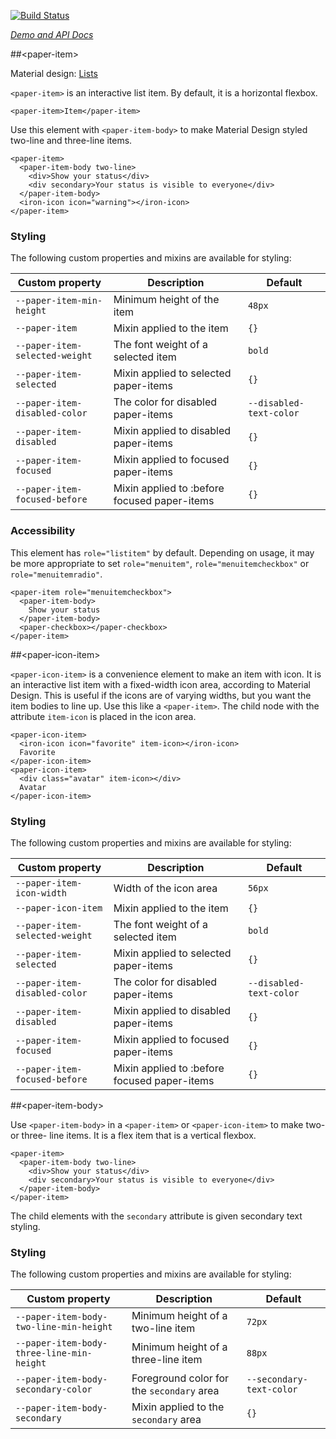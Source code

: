 
<!---

This README is automatically generated from the comments in these files:
paper-icon-item.html  paper-item-behavior.html  paper-item-body.html  paper-item.html

Edit those files, and our readme bot will duplicate them over here!
Edit this file, and the bot will squash your changes :)

-->

[![Build Status](https://travis-ci.org/PolymerElements/paper-item.svg?branch=master)](https://travis-ci.org/PolymerElements/paper-item)

_[Demo and API Docs](https://elements.polymer-project.org/elements/paper-item)_


##&lt;paper-item&gt;


Material design: [Lists](https://www.google.com/design/spec/components/lists.html)

`<paper-item>` is an interactive list item. By default, it is a horizontal flexbox.

    <paper-item>Item</paper-item>

Use this element with `<paper-item-body>` to make Material Design styled two-line and three-line
items.

    <paper-item>
      <paper-item-body two-line>
        <div>Show your status</div>
        <div secondary>Your status is visible to everyone</div>
      </paper-item-body>
      <iron-icon icon="warning"></iron-icon>
    </paper-item>

### Styling

The following custom properties and mixins are available for styling:

Custom property               | Description                                  | Default
------------------------------|----------------------------------------------|----------
`--paper-item-min-height`     | Minimum height of the item                   | `48px`
`--paper-item`                | Mixin applied to the item                    | `{}`
`--paper-item-selected-weight`| The font weight of a selected item           | `bold`
`--paper-item-selected`       | Mixin applied to selected paper-items        | `{}`
`--paper-item-disabled-color` | The color for disabled paper-items           | `--disabled-text-color`
`--paper-item-disabled`       | Mixin applied to disabled paper-items        | `{}`
`--paper-item-focused`        | Mixin applied to focused paper-items         | `{}`
`--paper-item-focused-before` | Mixin applied to :before focused paper-items | `{}`

### Accessibility

This element has `role="listitem"` by default. Depending on usage, it may be more appropriate to set
`role="menuitem"`, `role="menuitemcheckbox"` or `role="menuitemradio"`.

    <paper-item role="menuitemcheckbox">
      <paper-item-body>
        Show your status
      </paper-item-body>
      <paper-checkbox></paper-checkbox>
    </paper-item>



##&lt;paper-icon-item&gt;


`<paper-icon-item>` is a convenience element to make an item with icon. It is an interactive list
item with a fixed-width icon area, according to Material Design. This is useful if the icons are of
varying widths, but you want the item bodies to line up. Use this like a `<paper-item>`. The child
node with the attribute `item-icon` is placed in the icon area.

    <paper-icon-item>
      <iron-icon icon="favorite" item-icon></iron-icon>
      Favorite
    </paper-icon-item>
    <paper-icon-item>
      <div class="avatar" item-icon></div>
      Avatar
    </paper-icon-item>

### Styling

The following custom properties and mixins are available for styling:

Custom property               | Description                                    | Default
------------------------------|------------------------------------------------|----------
`--paper-item-icon-width`     | Width of the icon area                         | `56px`
`--paper-icon-item`           | Mixin applied to the item                      | `{}`
`--paper-item-selected-weight`| The font weight of a selected item             | `bold`
`--paper-item-selected`       | Mixin applied to selected paper-items                | `{}`
`--paper-item-disabled-color` | The color for disabled paper-items             | `--disabled-text-color`
`--paper-item-disabled`       | Mixin applied to disabled paper-items        | `{}`
`--paper-item-focused`        | Mixin applied to focused paper-items         | `{}`
`--paper-item-focused-before` | Mixin applied to :before focused paper-items | `{}`


##&lt;paper-item-body&gt;


Use `<paper-item-body>` in a `<paper-item>` or `<paper-icon-item>` to make two- or
three- line items. It is a flex item that is a vertical flexbox.

    <paper-item>
      <paper-item-body two-line>
        <div>Show your status</div>
        <div secondary>Your status is visible to everyone</div>
      </paper-item-body>
    </paper-item>

The child elements with the `secondary` attribute is given secondary text styling.

### Styling

The following custom properties and mixins are available for styling:

Custom property | Description | Default
----------------|-------------|----------
`--paper-item-body-two-line-min-height`   | Minimum height of a two-line item          | `72px`
`--paper-item-body-three-line-min-height` | Minimum height of a three-line item        | `88px`
`--paper-item-body-secondary-color`       | Foreground color for the `secondary` area  | `--secondary-text-color`
`--paper-item-body-secondary`             | Mixin applied to the `secondary` area      | `{}`



<!-- No docs for Polymer.PaperItemBehavior found. -->
